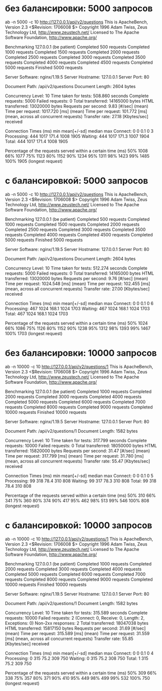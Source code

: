# без балансировки: 5000 запросов
ab -n 5000 -c 10 http://127.0.0.1/api/v2/questions
This is ApacheBench, Version 2.3 <$Revision: 1706008 $>
Copyright 1996 Adam Twiss, Zeus Technology Ltd, http://www.zeustech.net/
Licensed to The Apache Software Foundation, http://www.apache.org/

Benchmarking 127.0.0.1 (be patient)
Completed 500 requests
Completed 1000 requests
Completed 1500 requests
Completed 2000 requests
Completed 2500 requests
Completed 3000 requests
Completed 3500 requests
Completed 4000 requests
Completed 4500 requests
Completed 5000 requests
Finished 5000 requests


Server Software:        nginx/1.19.5
Server Hostname:        127.0.0.1
Server Port:            80

Document Path:          /api/v2/questions
Document Length:        2604 bytes

Concurrency Level:      10
Time taken for tests:   508.860 seconds
Complete requests:      5000
Failed requests:        0
Total transferred:      14165000 bytes
HTML transferred:       13020000 bytes
Requests per second:    9.83 [#/sec] (mean)
Time per request:       1017.720 [ms] (mean)
Time per request:       101.772 [ms] (mean, across all concurrent requests)
Transfer rate:          27.18 [Kbytes/sec] received

Connection Times (ms)
              min  mean[+/-sd] median   max
Connect:        0    0   0.1      0       3
Processing:   444 1017 171.4   1008    1905
Waiting:      444 1017 171.3   1007    1904
Total:        444 1017 171.4   1008    1905

Percentage of the requests served within a certain time (ms)
  50%   1008
  66%   1077
  75%   1123
  80%   1152
  90%   1234
  95%   1311
  98%   1423
  99%   1485
 100%   1905 (longest request)


# с балансировкой: 5000 запросов
ab -n 5000 -c 10 http://127.0.0.1/api/v2/questions
This is ApacheBench, Version 2.3 <$Revision: 1706008 $>
Copyright 1996 Adam Twiss, Zeus Technology Ltd, http://www.zeustech.net/
Licensed to The Apache Software Foundation, http://www.apache.org/

Benchmarking 127.0.0.1 (be patient)
Completed 500 requests
Completed 1000 requests
Completed 1500 requests
Completed 2000 requests
Completed 2500 requests
Completed 3000 requests
Completed 3500 requests
Completed 4000 requests
Completed 4500 requests
Completed 5000 requests
Finished 5000 requests


Server Software:        nginx/1.19.5
Server Hostname:        127.0.0.1
Server Port:            80

Document Path:          /api/v2/questions
Document Length:        2604 bytes

Concurrency Level:      10
Time taken for tests:   512.274 seconds
Complete requests:      5000
Failed requests:        0
Total transferred:      14165000 bytes
HTML transferred:       13020000 bytes
Requests per second:    9.76 [#/sec] (mean)
Time per request:       1024.548 [ms] (mean)
Time per request:       102.455 [ms] (mean, across all concurrent requests)
Transfer rate:          27.00 [Kbytes/sec] received

Connection Times (ms)
              min  mean[+/-sd] median   max
Connect:        0    0   0.1      0       6
Processing:   467 1024 168.1   1024    1703
Waiting:      467 1024 168.1   1024    1703
Total:        467 1024 168.1   1024    1703

Percentage of the requests served within a certain time (ms)
  50%   1024
  66%   1086
  75%   1126
  80%   1152
  90%   1238
  95%   1312
  98%   1393
  99%   1467
 100%   1703 (longest request)

# без балансировки: 10000 запросов
ab -n 10000 -c 10 http://127.0.0.1/api/v2/questions/1
This is ApacheBench, Version 2.3 <$Revision: 1706008 $>
Copyright 1996 Adam Twiss, Zeus Technology Ltd, http://www.zeustech.net/
Licensed to The Apache Software Foundation, http://www.apache.org/

Benchmarking 127.0.0.1 (be patient)
Completed 1000 requests
Completed 2000 requests
Completed 3000 requests
Completed 4000 requests
Completed 5000 requests
Completed 6000 requests
Completed 7000 requests
Completed 8000 requests
Completed 9000 requests
Completed 10000 requests
Finished 10000 requests


Server Software:        nginx/1.19.5
Server Hostname:        127.0.0.1
Server Port:            80

Document Path:          /api/v2/questions/1
Document Length:        1582 bytes

Concurrency Level:      10
Time taken for tests:   317.799 seconds
Complete requests:      10000
Failed requests:        0
Total transferred:      18050000 bytes
HTML transferred:       15820000 bytes
Requests per second:    31.47 [#/sec] (mean)
Time per request:       317.799 [ms] (mean)
Time per request:       31.780 [ms] (mean, across all concurrent requests)
Transfer rate:          55.47 [Kbytes/sec] received

Connection Times (ms)
              min  mean[+/-sd] median   max
Connect:        0    0   0.1      0       5
Processing:    99  318  78.4    310     808
Waiting:       99  317  78.3    310     808
Total:         99  318  78.4    310     808

Percentage of the requests served within a certain time (ms)
  50%    310
  66%    341
  75%    360
  80%    374
  90%    417
  95%    462
  98%    513
  99%    546
 100%    808 (longest request)


# с балансировкой: 10000 запросов
ab -n 10000 -c 10 http://127.0.0.1/api/v2/questions/1
This is ApacheBench, Version 2.3 <$Revision: 1706008 $>
Copyright 1996 Adam Twiss, Zeus Technology Ltd, http://www.zeustech.net/
Licensed to The Apache Software Foundation, http://www.apache.org/

Benchmarking 127.0.0.1 (be patient)
Completed 1000 requests
Completed 2000 requests
Completed 3000 requests
Completed 4000 requests
Completed 5000 requests
Completed 6000 requests
Completed 7000 requests
Completed 8000 requests
Completed 9000 requests
Completed 10000 requests
Finished 10000 requests


Server Software:        nginx/1.19.5
Server Hostname:        127.0.0.1
Server Port:            80

Document Path:          /api/v2/questions/1
Document Length:        1582 bytes

Concurrency Level:      10
Time taken for tests:   315.589 seconds
Complete requests:      10000
Failed requests:        2
   (Connect: 0, Receive: 0, Length: 2, Exceptions: 0)
Non-2xx responses:      2
Total transferred:      18047038 bytes
HTML transferred:       15817150 bytes
Requests per second:    31.69 [#/sec] (mean)
Time per request:       315.589 [ms] (mean)
Time per request:       31.559 [ms] (mean, across all concurrent requests)
Transfer rate:          55.85 [Kbytes/sec] received

Connection Times (ms)
              min  mean[+/-sd] median   max
Connect:        0    0   0.1      0       4
Processing:     0  315  75.2    309     750
Waiting:        0  315  75.2    308     750
Total:          1  315  75.2    309     750

Percentage of the requests served within a certain time (ms)
  50%    309
  66%    338
  75%    357
  80%    371
  90%    410
  95%    449
  98%    499
  99%    532
 100%    750 (longest request)
